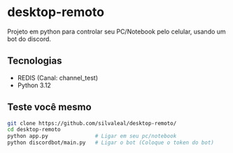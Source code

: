 # desktop-remoto
Projeto em python para controlar seu PC/Notebook pelo celular, usando um bot do discord.

## Tecnologias
- REDIS (Canal: channel_test)
- Python 3.12

## Teste você mesmo
```bash
git clone https://github.com/silvaleal/desktop-remoto/
cd desktop-remoto
python app.py               # Ligar em seu pc/notebook
python discordbot/main.py   # Ligar o bot (Coloque o token do bot)
```

